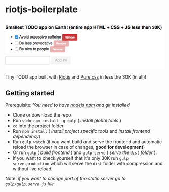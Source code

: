 # riotjs-boilerplate

![riotjs](./riotjs.png)

Tiny TODO app built with [Riotjs](https://muut.com/riotjs/) and [Pure.css](http://purecss.io/) in less the 30K (in all)!

## Getting started

Prerequisite: *You need to have [nodejs npm](https://nodejs.org/) and [git](https://git-scm.com/) installed*

- Clone or download the repo
- Run ```sudo npm install -g gulp``` ( *install global tools* )
- ```cd``` into the project folder
- Run ```npm install``` ( *install project specific tools* and *install frontend dependency*)
- Run ```gulp watch``` (if you want build and serve the frontend and automatic reload the browser in case of changes, **good for development**)
- Or run ```gulp``` ( *build frontend* ) and ```gulp serve``` ( *serve the ```dist``` folder* ).
- If you want to check yourself that it's only 30K run ```gulp serve.production``` which will serve the ```dist``` folder with compression and without live reload.

Note: *if you want to change port of the static server go to ```gulp/gulp.serve.js``` file*
